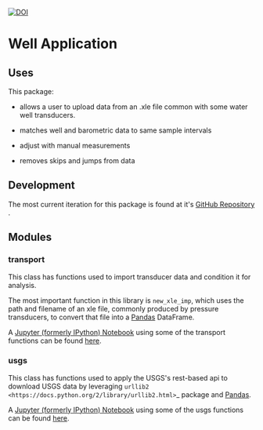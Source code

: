 [![DOI](https://zenodo.org/badge/48931715.svg)](https://zenodo.org/badge/latestdoi/48931715)

# Well Application


## Uses

This package:

* allows a user to upload data from an .xle file common with some water well transducers.

* matches well and barometric data to same sample intervals

* adjust with manual measurements

* removes skips and jumps from data

## Development

The most current iteration for this package is found at it's <a href=https://github.com/inkenbrandt/WellApplication>GitHub Repository</a>
.

## Modules

### transport

This class has functions used to import transducer data and condition it for analysis.

The most important function in this library is `new_xle_imp`, which uses the path and filename of an xle file, commonly produced by pressure transducers, to convert that file into a <a href=http://pandas.pydata.org/>Pandas</a> DataFrame.

A <a href=http://jupyter.org/> Jupyter (formerly IPython) Notebook</a> using some of the transport functions can be found <a href = http://nbviewer.jupyter.org/github/inkenbrandt/WellApplication/blob/master/docs/UMAR_WL_Data.ipynb>here</a>.

### usgs

This class has functions used to apply the USGS's rest-based api to download USGS data by leveraging  `urllib2 <https://docs.python.org/2/library/urllib2.html>`_
 package and <a href=http://pandas.pydata.org/>Pandas</a>.

A <a href=http://jupyter.org/> Jupyter (formerly IPython) Notebook</a> using some of the usgs functions can be found <a href=https://github.com/inkenbrandt/WellApplication/blob/master/docs/USGS_Interpolate.ipynb> here</a>.
